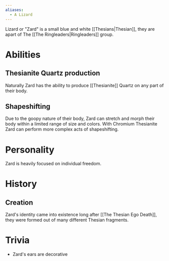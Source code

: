 ```yaml
---
aliases:
  - A Lizard
---
```

Lizard or "Zard" is a small blue and white [[Thesians|Thesian]], they are apart of The [[The Ringleaders|Ringleaders]] group.
# Abilities
## Thesianite Quartz production
Naturally Zard has the ability to produce [[Thesianite]] Quartz on any part of their body.
## Shapeshifting
Due to the goopy nature of their body, Zard can stretch and morph their body within a limited range of size and colors. With Chromium Thesianite Zard can perform more complex acts of shapeshifting.
# Personality
Zard is heavily focused on individual freedom.
# History
## Creation
Zard's identity came into existence long after [[The Thesian Ego Death]], they were formed out of many different Thesian fragments. 
# Trivia
- Zard's ears are decorative 